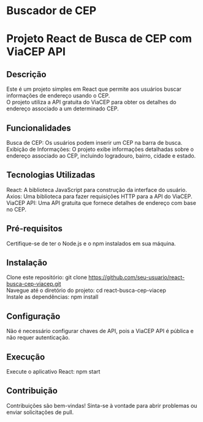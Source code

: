 # Buscador de CEP


# Projeto React de Busca de CEP com ViaCEP API
## Descrição
Este é um projeto simples em React que permite aos usuários buscar informações de endereço usando o CEP.  
O projeto utiliza a API gratuita do ViaCEP para obter os detalhes do endereço associado a um determinado CEP.

## Funcionalidades
Busca de CEP: Os usuários podem inserir um CEP na barra de busca.  
Exibição de Informações: O projeto exibe informações detalhadas sobre o endereço associado ao CEP, incluindo logradouro, bairro, cidade e estado.

## Tecnologias Utilizadas
React: A biblioteca JavaScript para construção da interface do usuário.  
Axios: Uma biblioteca para fazer requisições HTTP para a API do ViaCEP.  
ViaCEP API: Uma API gratuita que fornece detalhes de endereço com base no CEP.  

## Pré-requisitos
Certifique-se de ter o Node.js e o npm instalados em sua máquina.

## Instalação
Clone este repositório: git clone https://github.com/seu-usuario/react-busca-cep-viacep.git  
Navegue até o diretório do projeto: cd react-busca-cep-viacep  
Instale as dependências: npm install  

## Configuração
Não é necessário configurar chaves de API, pois a ViaCEP API é pública e não requer autenticação.  

## Execução
Execute o aplicativo React: npm start  

## Contribuição
Contribuições são bem-vindas! Sinta-se à vontade para abrir problemas ou enviar solicitações de pull.  